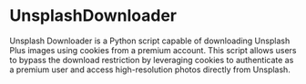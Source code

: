 # UnsplashDownloader
Unsplash Downloader is a Python script capable of downloading Unsplash Plus images using cookies from a premium account. This script allows users to bypass the download restriction by leveraging cookies to authenticate as a premium user and access high-resolution photos directly from Unsplash.

